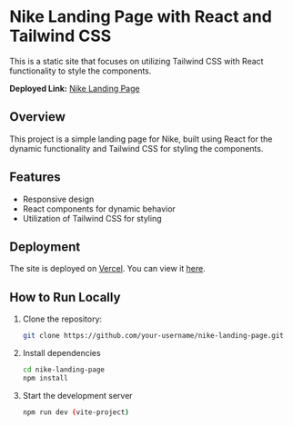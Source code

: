 # Nike Landing Page with React and Tailwind CSS

This is a static site that focuses on utilizing Tailwind CSS with React functionality to style the components.

**Deployed Link:** [Nike Landing Page](https://nike-landing-page-livid-one.vercel.app/)

## Overview

This project is a simple landing page for Nike, built using React for the dynamic functionality and Tailwind CSS for styling the components.

## Features

- Responsive design
- React components for dynamic behavior
- Utilization of Tailwind CSS for styling

## Deployment

The site is deployed on [Vercel](https://vercel.com/). You can view it [here](https://nike-landing-page-livid-one.vercel.app/).

## How to Run Locally

1. Clone the repository:

   ```bash
   git clone https://github.com/your-username/nike-landing-page.git
   
2. Install dependencies

   ```bash
   cd nike-landing-page
   npm install

3. Start the development server 

   ```bash
   npm run dev (vite-project)


